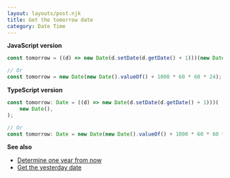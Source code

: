 ```yaml
---
layout: layouts/post.njk
title: Get the tomorrow date
category: Date Time
---
```


**JavaScript version**

```js
const tomorrow = ((d) => new Date(d.setDate(d.getDate() + 1)))(new Date());

// Or
const tomorrow = new Date(new Date().valueOf() + 1000 * 60 * 60 * 24);
```

**TypeScript version**

```js
const tomorrow: Date = ((d) => new Date(d.setDate(d.getDate() + 1)))(
	new Date(),
);

// Or
const tomorrow: Date = new Date(new Date().valueOf() + 1000 * 60 * 60 * 24);
```

**See also**

- [Determine one year from now](/date-time/determine-one-year-from-now)
- [Get the yesterday date](/date-time/get-the-yesterday-date)
